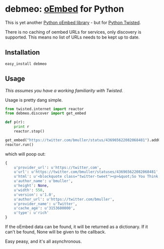 # debmeo: [oEmbed](http://oembed.com) for Python

This is yet another [Python oEmbed library](https://pypi.python.org/pypi?%3Aaction=search&term=oembed&submit=search) - but for [Python Twisted](http://twistedmatrix.com).

There is no caching of oembed URLs for services, only discovery is supported.  This means no list of URLs needs to be kept up to date.

## Installation

```
easy_install debmeo
```

## Usage
*This assumes you have a working familiarity with Twisted.*

Usage is pretty dang simple.

```python
from twisted.internet import reactor
from debmeo.discover import get_embed

def p(r):
    print r
    reactor.stop()

get_embed("https://twitter.com/bmuller/status/436965622082068481").addCallback(p)
reactor.run()
```

which will poop out:

```python
{
    u'provider_url': u'https://twitter.com',
    u'url': u'https://twitter.com/bmuller/statuses/436965622082068481',
    u'html': u'<blockquote class="twitter-tweet"><p>&quot;So You Think You Found a Technical Co-founder&quot; - a list of questions to ask yourself and them - <a href="http://t.co/ALixRKwk8e">http://t.co/ALixRKwk8e</a></p>&mdash; bmuller (@bmuller) <a href="https://twitter.com/bmuller/statuses/436965622082068481">February 21, 2014</a></blockquote>\n<script async src="//platform.twitter.com/widgets.js" charset="utf-8"></script>',
    u'author_name': u'bmuller',
    u'height': None,
    u'width': 550,
    u'version': u'1.0',
    u'author_url': u'https://twitter.com/bmuller',
    u'provider_name': u'Twitter',
    u'cache_age': u'3153600000',
    u'type': u'rich'
}
```

If the oEmbed data can be found, it will be returned as a dictionary.  If it can't be found, None will be given to the callback.

Easy peasy, and it's all asynchronous.

